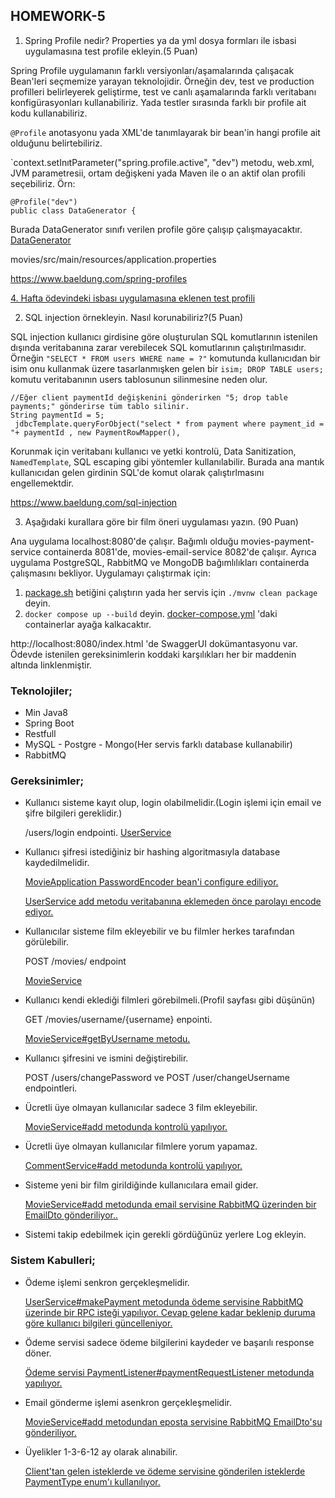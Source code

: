 ## **HOMEWORK-5**
1. Spring Profile nedir? Properties ya da yml dosya formları ile isbasi uygulamasına test
profile ekleyin.(5 Puan)

Spring Profile uygulamanın farklı versiyonları/aşamalarında çalışacak Bean'leri seçmemize yarayan teknolojidir.
Örneğin dev, test ve production profilleri belirleyerek geliştirme, test ve canlı aşamalarında farklı veritabanı konfigürasyonları kullanabiliriz. Yada testler sırasında farklı bir profile ait kodu kullanabiliriz.

`@Profile` anotasyonu yada XML'de tanımlayarak bir bean'in hangi profile ait olduğunu belirtebiliriz. 

`context.setInıtParameter("spring.profile.active", "dev") metodu, web.xml, JVM parametresii, ortam değişkeni yada Maven ile o an aktif olan profili seçebiliriz. Örn:

```
@Profile("dev")
public class DataGenerator {
```
Burada DataGenerator sınıfı verilen profile göre çalışıp çalışmayacaktır. [DataGenerator](movies/src/main/java/mutlu/movies/config/DataGenerator.java)


movies/src/main/resources/application.properties

https://www.baeldung.com/spring-profiles

[4. Hafta ödevindeki isbası uygulamasına eklenen test profili](https://github.com/LogoYazilimJavaSpringBootcamp/homework-4-mustafa-001/commit/3235916740e22516f68e730ca2feb6e73290a449)



2. SQL injection örnekleyin. Nasıl korunabiliriz?(5 Puan)

SQL injection kullanıcı girdisine göre oluşturulan SQL komutlarının istenilen dışında veritabanına zarar verebilecek SQL komutlarının çalıştırılmasıdır. Örneğin `"SELECT * FROM users WHERE name = ?"` komutunda kullanıcıdan bir isim onu kullanmak üzere tasarlanmışken gelen bir `isim; DROP TABLE users;` komutu veritabanının users tablosunun silinmesine neden olur.

```
//Eğer client paymentId değişkenini gönderirken "5; drop table payments;" gönderirse tüm tablo silinir.
String paymentId = 5;
 jdbcTemplate.queryForObject("select * from payment where payment_id = "+ paymentId , new PaymentRowMapper(),
```

Korunmak için veritabanı kullanıcı ve yetki kontrolü,  Data Sanitization, `NamedTemplate`, SQL escaping gibi yöntemler kullanılabilir. Burada ana mantık kullanıcıdan gelen girdinin SQL'de komut olarak çalıştırlmasını engellemektdir.

https://www.baeldung.com/sql-injection

3. Aşağıdaki kurallara göre bir film öneri uygulaması yazın. (90 Puan)

Ana uygulama localhost:8080'de çalışır.  Bağımlı olduğu movies-payment-service containerda 8081'de, movies-email-service 8082'de çalışır.
Ayrıca uygulama PostgreSQL, RabbitMQ ve MongoDB bağımlılıkları containerda çalışmasını bekliyor. Uygulamayı çalıştırmak için:

1. [package.sh](package.sh) betiğini çalıştırın yada her servis için `./mvnw clean package` deyin.
2. `docker compose up --build` deyin. [docker-compose.yml](docker-compose.yml) 'daki containerlar ayağa kalkacaktır.

http://localhost:8080/index.html 'de SwaggerUI dokümantasyonu var. Ödevde istenilen gereksinimlerin koddaki karşılıkları her bir maddenin altında linklenmiştir.

### **Teknolojiler;**
* Min Java8
* Spring Boot
* Restfull
* MySQL - Postgre - Mongo(Her servis farklı database kullanabilir)
* RabbitMQ

### **Gereksinimler;**

* Kullanıcı sisteme kayıt olup, login olabilmelidir.(Login işlemi için email ve şifre bilgileri
gereklidir.)

    /users/login endpointi. [UserService](movies/src/main/java/mutlu/movies/service/UserService.java)


* Kullanıcı şifresi istediğiniz bir hashing algoritmasıyla database kaydedilmelidir.

    [MovieApplication PasswordEncoder bean'i configure ediliyor.](movies/src/main/java/mutlu/movies/MoviesApplication.java)

    [UserService add metodu veritabanına eklemeden önce parolayı encode ediyor.](movies/src/main/java/mutlu/movies/service/UserService.java)


* Kullanıcılar sisteme film ekleyebilir ve bu filmler herkes tarafından görülebilir.
 
    POST /movies/ endpoint 

   [MovieService](movies/src/main/java/mutlu/movies/service/MovieService.java)


* Kullanıcı kendi eklediği filmleri görebilmeli.(Profil sayfası gibi düşünün)
 
    GET /movies/username/{username} enpointi.
 
    [MovieService#getByUsername metodu.](movies/src/main/java/mutlu/movies/service/MovieService.java)


* Kullanıcı şifresini ve ismini değiştirebilir.
 
    POST /users/changePassword ve POST /user/changeUsername endpointleri.


* Ücretli üye olmayan kullanıcılar sadece 3 film ekleyebilir.
 
    [MovieService#add metodunda kontrolü yapılıyor. ](/movies/src/main/java/mutlu/movies/service/MovieService.java)

 
* Ücretli üye olmayan kullanıcılar filmlere yorum yapamaz.
 
    [CommentService#add metodunda kontrolü yapılıyor.](/movies/src/main/java/mutlu/movies/service/CommentService.java)
 

* Sisteme yeni bir film girildiğinde kullanıcılara email gider.
 
    [MovieService#add metodunda email servisine RabbitMQ üzerinden bir EmailDto gönderiliyor.. ](/movies/src/main/java/mutlu/movies/service/MovieService.java)
 

* Sistemi takip edebilmek için gerekli gördüğünüz yerlere Log ekleyin.

### **Sistem Kabulleri;**

* Ödeme işlemi senkron gerçekleşmelidir.
 
    [UserService#makePayment metodunda ödeme servisine RabbitMQ üzerinde bir RPC isteği yapılıyor. Cevap gelene kadar beklenip duruma göre kullanıcı bilgileri güncelleniyor. ](/movies/src/main/java/mutlu/movies/service/UserService.java)
 

* Ödeme servisi sadece ödeme bilgilerini kaydeder ve başarılı response döner.
 
    [Ödeme servisi PaymentListener#paymentRequestListener metodunda yapılıyor.](movies-payment-service/src/main/java/com/movies_payment/listener/PaymentRequestListener.java)

 
* Email gönderme işlemi asenkron gerçekleşmelidir.
 
    [MovieService#add metodundan eposta servisine RabbitMQ EmailDto'su gönderiliyor.](/movies/src/main/java/mutlu/movies/service/MovieService.java)

 
* Üyelikler 1-3-6-12 ay olarak alınabilir.
 
    [Client'tan gelen isteklerde ve ödeme servisine gönderilen isteklerde PaymentType enum'ı kullanılıyor.](/movies/src/main/java/mutlu/movies/dto/PaymentType.java)
